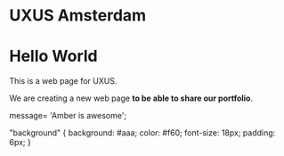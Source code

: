 # UXUS Amsterdam

<!DOCTYPE html>
<html>
  <head>
   
  </head>
  <body>
    <h1>Hello World</h1>
    <p>This is a web page for UXUS.</p>
  </body>
</html>

<p class="intro">We are creating a new web page <strong>to be able to share our portfolio</strong>.</p>

message= 'Amber is awesome';


<body>
  "background"
{
  background: #aaa;
  color: #f60;
  font-size: 18px;
  padding: 6px;
}
</body>
